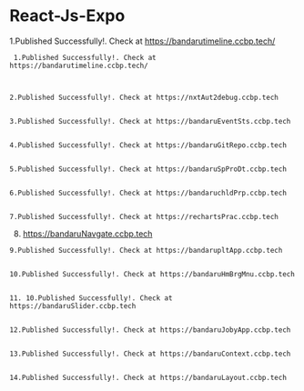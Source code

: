 # React-Js-Expo
 1.Published Successfully!. Check at https://bandarutimeline.ccbp.tech/


     1.Published Successfully!. Check at https://bandarutimeline.ccbp.tech/

     
    
    2.Published Successfully!. Check at https://nxtAut2debug.ccbp.tech
    
    
    3.Published Successfully!. Check at https://bandaruEventSts.ccbp.tech
    
    
    4.Published Successfully!. Check at https://bandaruGitRepo.ccbp.tech
    
    
    5.Published Successfully!. Check at https://bandaruSpProDt.ccbp.tech
    
    
    6.Published Successfully!. Check at https://bandaruchldPrp.ccbp.tech
    

    7.Published Successfully!. Check at https://rechartsPrac.ccbp.tech
    
    
   8.  https://bandaruNavgate.ccbp.tech
    
    
    9.Published Successfully!. Check at https://bandarupltApp.ccbp.tech
    
    
    10.Published Successfully!. Check at https://bandaruHmBrgMnu.ccbp.tech
    
    
    11. 10.Published Successfully!. Check at https://bandaruSlider.ccbp.tech
    
    
    12.Published Successfully!. Check at https://bandaruJobyApp.ccbp.tech
    
    
    13.Published Successfully!. Check at https://bandaruContext.ccbp.tech
    
    
    14.Published Successfully!. Check at https://bandaruLayout.ccbp.tech



